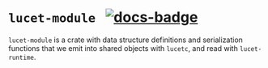 # `lucet-module` &nbsp; [![docs-badge]][docs-rs]

[docs-badge]: https://docs.rs/lucet-module/badge.svg
[docs-rs]: https://docs.rs/lucet-module

`lucet-module` is a crate with data structure definitions and serialization functions that we emit
into shared objects with `lucetc`, and read with `lucet-runtime`.
